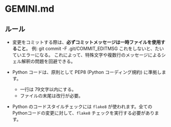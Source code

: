 # GEMINI.md

## ルール
- 変更をコミットする際は、**必ずコミットメッセージは一時ファイルを使用すること**。
  例: git commit -F .git/COMMIT_EDITMSG
  これをしないと、たいていエラーになる。
  これによって、特殊文字や複数行のメッセージによるシェル解釈の問題を回避できる。

- Python コードは、原則として PEP8 (Python コーディング規約) に準拠します。
  - 一行は 79文字以内にする。
  - ファイルの末尾は改行が必要。 
- Python のコードスタイルチェックには `flake8` が使われます。全てのPythonコードの変更に対して、`flake8` チェックを実行する必要があります。
